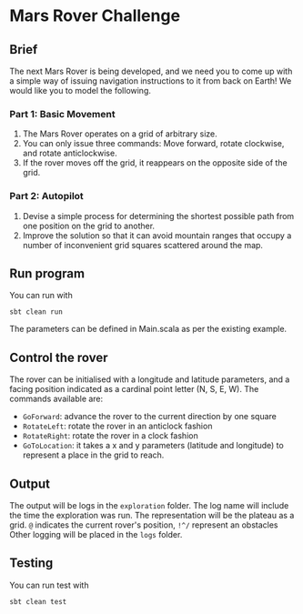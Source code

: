 # Mars Rover Challenge

## Brief
The next Mars Rover is being developed, and we need you to come up with a simple way of issuing navigation instructions to it from back on Earth!
We would like you to model the following.
### Part 1: Basic Movement
1. The Mars Rover operates on a grid of arbitrary size.  
2. You can only issue three commands: Move forward, rotate clockwise, and rotate
   anticlockwise. 
3. If the rover moves off the grid, it reappears on the opposite side of the grid. 
### Part 2: Autopilot
1. Devise a simple process for determining the shortest possible path from one position on the grid to another. 
2. Improve the solution so that it can avoid mountain ranges that occupy a number of inconvenient grid squares scattered around the map.

## Run program
You can run with
```
sbt clean run
```

The parameters can be defined in Main.scala as per the existing example.

## Control the rover

The rover can be initialised with a longitude and latitude parameters, and a facing position indicated as a cardinal point letter (N, S, E, W).
The commands available are:
- `GoForward`: advance the rover to the current direction by one square
- `RotateLeft`: rotate the rover in an anticlock fashion
- `RotateRight`: rotate the rover in a clock fashion
- `GoToLocation`: it takes a x and y parameters (latitude and longitude) to represent a place in the grid to reach.

## Output

The output will be logs in the `exploration` folder. The log name will include the time the exploration was run.
The representation will be the plateau as a grid. `@` indicates the current rover's position, `!^/` represent an obstacles
Other logging will be placed in the `logs` folder.

## Testing

You can run test with 
```
sbt clean test
```
